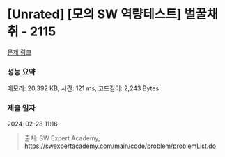 # [Unrated] [모의 SW 역량테스트] 벌꿀채취 - 2115 

[문제 링크](https://swexpertacademy.com/main/code/problem/problemDetail.do?contestProbId=AV5V4A46AdIDFAWu) 

### 성능 요약

메모리: 20,392 KB, 시간: 121 ms, 코드길이: 2,243 Bytes

### 제출 일자

2024-02-28 11:16



> 출처: SW Expert Academy, https://swexpertacademy.com/main/code/problem/problemList.do